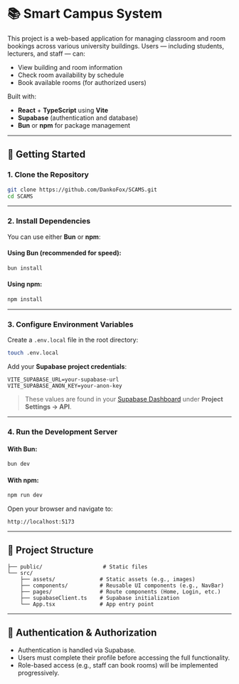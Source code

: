 # 📚  Smart Campus System

This project is a web-based application for managing classroom and room bookings across various university buildings. Users — including students, lecturers, and staff — can:

- View building and room information
- Check room availability by schedule
- Book available rooms (for authorized users)

Built with:

- **React** + **TypeScript** using **Vite**
- **Supabase** (authentication and database)
- **Bun** or **npm** for package management

---

## 🚀 Getting Started

### 1. Clone the Repository

```bash
git clone https://github.com/DankoFox/SCAMS.git
cd SCAMS
```

---

### 2. Install Dependencies

You can use either **Bun** or **npm**:

#### Using Bun (recommended for speed):
```bash
bun install
```

#### Using npm:
```bash
npm install

```

---

### 3. Configure Environment Variables

Create a `.env.local` file in the root directory:

```bash
touch .env.local
```

Add your **Supabase project credentials**:

```env
VITE_SUPABASE_URL=your-supabase-url
VITE_SUPABASE_ANON_KEY=your-anon-key
```

> These values are found in your [Supabase Dashboard](https://app.supabase.com) under **Project Settings → API**.

---

### 4. Run the Development Server

#### With Bun:
```bash
bun dev
```

#### With npm:
```bash
npm run dev
```

Open your browser and navigate to:

```
http://localhost:5173
```

---

## 📁 Project Structure

```
├── public/                   # Static files
└── src/
    ├── assets/              # Static assets (e.g., images)
    ├── components/          # Reusable UI components (e.g., NavBar)
    ├── pages/               # Route components (Home, Login, etc.)
    ├── supabaseClient.ts    # Supabase initialization
    └── App.tsx              # App entry point
```

---

## 🔐 Authentication & Authorization

- Authentication is handled via Supabase.
- Users must complete their profile before accessing the full functionality.
- Role-based access (e.g., staff can book rooms) will be implemented progressively.

